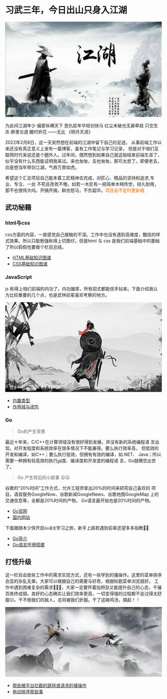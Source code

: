 # 习武三年，今日出山只身入江湖

![first](./assets/hero_two.png)

为此间江湖年少 偏爱纵横天下 恩仇趁年华轻剑快马 红尘未破也无甚牵挂 只恋生杀 醉里论道 醒时折花 ——无比 《明月天涯》

2022年2月8日，这一天突然想在前端的江湖中留下自己的足迹。
从事前端工作以来还没有真正意义上发布一篇博客，虽有工作笔记与学习记录，
但是对于咱们互联网时代来说还是个圈外人。过年间，偶然想到如果自己就这般结束前端生涯了，似乎没有什么东西能证明我来过。来也匆匆，去也匆匆，那可太悲了。即便老去，应是想当年带剑江湖，气吞万里如虎。

希望这个汇总项目自己能本着工匠精神去完成，对匠心、精品的坚持和追求,专业、专注、一丝 不苟且孜孜不倦。如若一木匠有一把简单木椅传世，经久耐用，那不也很伟大吗。开搞开搞，鲜衣怒马，不负韶华。<font color=#e96900>项目会不定时更新哦</font>

## 武功秘籍

### html与css

css方面的内容，一直感觉自己接触的不深。工作中也没有遇到高难度，酷炫的样式效果。所以只能勉强称得上切图仔。但是html 与 css 是我们前端基础中的基础了所以假假也要做个栏目总结。

- [HTML基础知识图谱](./components/css/html_md.md)
- [CSS基础知识图谱](./components/css/css_md.md)

### JavaScript

js 称得上咱们前端的内功了，内功雄厚，所有招式都能信手拈来。下面介绍我认为比较重要的几个点，也是武林前辈喜欢考察的地方。

![like](./assets/hero_one.png)

- [内置类型](./components/js/types.md)
- [作用域与闭包](./components/js/closures.md)

### Go

> Go的产生背景

最近十年来，C/C++在计算领域没有很好得到发展，并没有新的系统编程语 言出现。对开发程度和系统效率在很多情况下不能兼得。要么执行效率高， 但低效的开发和编译，如C++；要么执行低效，但拥有有效的编译，如.NET、
Java；所以需要一种拥有较高效的执行㏿度、编译度和开发度的编程语 言，Go就横空出世了。

> Go 产生背后的小故事 :stuck_out_tongue::stuck_out_tongue:

谷歌的“20%时间”工作方式，允许工程师拿出20%的时间来研究自己喜欢的 项目。语音服务GoogleNow、谷歌新闻GoogleNews、谷歌地图GoogleMap
上的交通信息等，全都是20%时间的产物。
Go语言最开始也是20%时间的产物。

- [Go官网](https://golang.org/)
- [国内网站](https://golang.google.cn)

下面跟随本少侠开启`Go语言`学习之旅，新手上路若遇到前辈还望多多指教:punch::punch:

- [Go简介](./components/go/introduce.md)
- [Go语言环境搭建](./components/go/install.md)

## 打怪升级

这一栏目会放些工作中的需求实现方式，还有一些学到的骚操作。这里的菜单排序会显的杂乱无章。大家可以根据自己的需要与好奇，根据标题菜单浏览就好。
工作中遇到困难复杂的需求:triumph::triumph::triumph:，大家一定要怀着加把劲又能提升自己的心态，千锤百炼终成钢。良好的心态确实让我们效率更高，一切变得强的过程都不会过得太舒服:confounded:。干不倒我们的敌人，总将被我们折服。干了这碗鸡汤，搞起！！

![无敌多么寂寞](./assets/hero_three.png)

- [那些被平台拦截的跳转或请求的骚操作](./components/monster/resist_way.md)
- [拖动排序那些事](./components/monster/dragging.md)